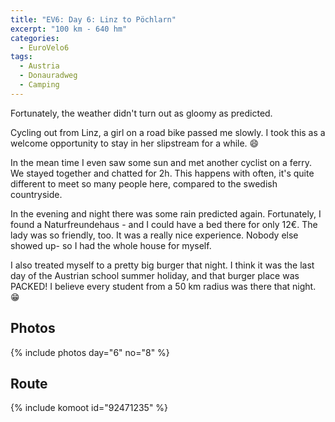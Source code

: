 ```yaml
---
title: "EV6: Day 6: Linz to Pöchlarn"
excerpt: "100 km - 640 hm"
categories:
  - EuroVelo6
tags:
  - Austria
  - Donauradweg
  - Camping
---
```

Fortunately, the weather didn't turn out as gloomy as predicted. 

Cycling out from Linz, a girl on a road bike passed me slowly. I took this as a welcome opportunity to stay in her slipstream for a while. 😄

In the mean time I even saw some sun and met another cyclist on a ferry. We stayed together and chatted for 2h. This happens with often, it's quite different to meet so many people here, compared to the swedish countryside.

In the evening and night there was some rain predicted again. Fortunately, I found a Naturfreundehaus - and I could have a bed there for only 12€. The lady was so friendly, too. It was a really nice experience.
Nobody else showed up- so I had the whole house for myself.

I also treated myself to a pretty big burger that night. I think it was the last day of the Austrian school summer holiday, and that burger place was PACKED! I believe every student from a 50 km radius was there that night. 😁

## Photos

{% include photos day="6" no="8" %}

## Route

{% include komoot id="92471235" %}
